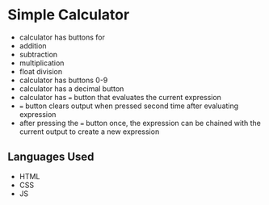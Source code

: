 # Simple Calculator

- calculator has buttons for
- addition
- subtraction
- multiplication
- float division
- calculator has buttons 0-9
- calculator has a decimal button
- calculator has `=` button that evaluates the current expression
- `=` button clears output when pressed second time after evaluating expression
- after pressing the `=` button once, the expression can be chained with the current output to create a new expression

## Languages Used
- HTML
- CSS
- JS